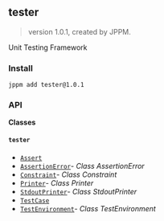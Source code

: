 ## tester
> version 1.0.1, created by JPPM.

Unit Testing Framework

### Install
```
jppm add tester@1.0.1
```

### API
**Classes**

#### `tester`

- [`Assert`](classes/tester/Assert.md)
- [`AssertionError`](classes/tester/AssertionError.md)- _Class AssertionError_
- [`Constraint`](classes/tester/Constraint.md)- _Class Constraint_
- [`Printer`](classes/tester/Printer.md)- _Class Printer_
- [`StdoutPrinter`](classes/tester/StdoutPrinter.md)- _Class StdoutPrinter_
- [`TestCase`](classes/tester/TestCase.md)
- [`TestEnvironment`](classes/tester/TestEnvironment.md)- _Class TestEnvironment_